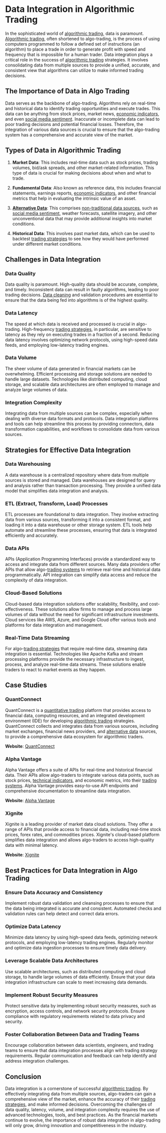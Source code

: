 # Data Integration in Algorithmic Trading

In the sophisticated world of [algorithmic trading](../a/algorithmic_trading.md), data is paramount. [Algorithmic trading](../a/algorithmic_trading.md), often shortened to algo-trading, is the process of using computers programmed to follow a defined set of instructions (an algorithm) to place a trade in order to generate profit with speed and frequency that is impossible for a human trader. Data integration plays a critical role in the success of [algorithmic trading](../a/algorithmic_trading.md) strategies. It involves consolidating data from multiple sources to provide a unified, accurate, and consistent view that algorithms can utilize to make informed trading decisions. 

## The Importance of Data in Algo Trading

Data serves as the backbone of algo-trading. Algorithms rely on real-time and historical data to identify trading opportunities and execute trades. This data can be anything from stock prices, market news, [economic indicators](../e/economic_indicators.md), and even [social media sentiment](../s/social_media_sentiment.md). Inaccurate or incomplete data can lead to poor trading decisions and potential financial losses. Therefore, the integration of various data sources is crucial to ensure that the algo-trading system has a comprehensive and accurate view of the market.

## Types of Data in Algorithmic Trading

1. **Market Data**: This includes real-time data such as stock prices, trading volumes, bid/ask spreads, and other market-related information. This type of data is crucial for making decisions about when and what to trade.

2. **Fundamental Data**: Also known as reference data, this includes financial statements, earnings reports, [economic indicators](../e/economic_indicators.md), and other financial metrics that help in evaluating the intrinsic value of an asset.

3. **[Alternative Data](../a/alternative_data.md)**: This comprises [non-traditional data sources](../n/non-traditional_data_sources.md), such as [social media sentiment](../s/social_media_sentiment.md), weather forecasts, satellite imagery, and other unconventional data that may provide additional insights into market conditions.

4. **Historical Data**: This involves past market data, which can be used to backtest [trading strategies](../t/trading_strategies.md) to see how they would have performed under different market conditions.

## Challenges in Data Integration

### Data Quality

Data quality is paramount. High-quality data should be accurate, complete, and timely. Inconsistent data can result in faulty algorithms, leading to poor trading decisions. [Data cleaning](../d/data_cleaning.md) and validation procedures are essential to ensure that the data being fed into algorithms is of the highest quality.

### Data Latency

The speed at which data is received and processed is crucial in algo-trading. High-frequency [trading strategies](../t/trading_strategies.md), in particular, are sensitive to latency as they rely on executing trades in a fraction of a second. Reducing data latency involves optimizing network protocols, using high-speed data feeds, and employing low-latency trading engines.

### Data Volume

The sheer volume of data generated in financial markets can be overwhelming. Efficient processing and storage solutions are needed to handle large datasets. Technologies like distributed computing, cloud storage, and scalable data architectures are often employed to manage and analyze large volumes of data.

### Integration Complexity

Integrating data from multiple sources can be complex, especially when dealing with diverse data formats and protocols. Data integration platforms and tools can help streamline this process by providing connectors, data transformation capabilities, and workflows to consolidate data from various sources.

## Strategies for Effective Data Integration

### Data Warehousing

A data warehouse is a centralized repository where data from multiple sources is stored and managed. Data warehouses are designed for query and analysis rather than transaction processing. They provide a unified data model that simplifies data integration and analysis.

### ETL (Extract, Transform, Load) Processes

ETL processes are foundational to data integration. They involve extracting data from various sources, transforming it into a consistent format, and loading it into a data warehouse or other storage system. ETL tools help automate and streamline these processes, ensuring that data is integrated efficiently and accurately.

### Data APIs

APIs (Application Programming Interfaces) provide a standardized way to access and integrate data from different sources. Many data providers offer APIs that allow algo-[trading systems](../t/trading_systems.md) to retrieve real-time and historical data programmatically. API integration can simplify data access and reduce the complexity of data integration.

### Cloud-Based Solutions

Cloud-based data integration solutions offer scalability, flexibility, and cost-effectiveness. These solutions allow firms to manage and process large volumes of data without the need for significant infrastructure investments. Cloud services like AWS, Azure, and Google Cloud offer various tools and platforms for data integration and management.

### Real-Time Data Streaming

For algo-[trading strategies](../t/trading_strategies.md) that require real-time data, streaming data integration is essential. Technologies like Apache Kafka and stream processing platforms provide the necessary infrastructure to ingest, process, and analyze real-time data streams. These solutions enable traders to react to market events as they happen.

## Case Studies

### QuantConnect

QuantConnect is a [quantitative trading](../q/quantitative_trading.md) platform that provides access to financial data, computing resources, and an integrated development environment (IDE) for developing [algorithmic trading](../a/algorithmic_trading.md) strategies. QuantConnect collects and integrates data from various sources, including market exchanges, financial news providers, and [alternative data](../a/alternative_data.md) sources, to provide a comprehensive data ecosystem for algorithmic traders.

**Website**: [QuantConnect](https://www.quantconnect.com/)

### Alpha Vantage

Alpha Vantage offers a suite of APIs for real-time and historical financial data. Their APIs allow algo-traders to integrate various data points, such as stock prices, [technical indicators](../t/technical_indicators.md), and economic metrics, into their [trading systems](../t/trading_systems.md). Alpha Vantage provides easy-to-use API endpoints and comprehensive documentation to streamline data integration.

**Website**: [Alpha Vantage](https://www.alphavantage.co/)

### Xignite

Xignite is a leading provider of market data cloud solutions. They offer a range of APIs that provide access to financial data, including real-time stock prices, forex rates, and commodities prices. Xignite's cloud-based platform simplifies data integration and allows algo-traders to access high-quality data with minimal latency.

**Website**: [Xignite](https://www.xignite.com/)

## Best Practices for Data Integration in Algo Trading

### Ensure Data Accuracy and Consistency

Implement robust data validation and cleansing processes to ensure that the data being integrated is accurate and consistent. Automated checks and validation rules can help detect and correct data errors.

### Optimize Data Latency

Minimize data latency by using high-speed data feeds, optimizing network protocols, and employing low-latency trading engines. Regularly monitor and optimize data ingestion processes to ensure timely data delivery.

### Leverage Scalable Data Architectures

Use scalable architectures, such as distributed computing and cloud storage, to handle large volumes of data efficiently. Ensure that your data integration infrastructure can scale to meet increasing data demands.

### Implement Robust Security Measures

Protect sensitive data by implementing robust security measures, such as encryption, access controls, and network security protocols. Ensure compliance with regulatory requirements related to data privacy and security.

### Foster Collaboration Between Data and Trading Teams

Encourage collaboration between data scientists, engineers, and trading teams to ensure that data integration processes align with trading strategy requirements. Regular communication and feedback can help identify and address integration challenges.

## Conclusion

Data integration is a cornerstone of successful [algorithmic trading](../a/algorithmic_trading.md). By effectively integrating data from multiple sources, algo-traders can gain a comprehensive view of the market, enhance the accuracy of their [trading strategies](../t/trading_strategies.md), and make informed decisions. Overcoming the challenges of data quality, latency, volume, and integration complexity requires the use of advanced technologies, tools, and best practices. As the financial markets continue to evolve, the importance of robust data integration in algo-trading will only grow, driving innovation and competitiveness in the industry.